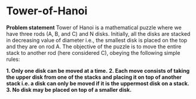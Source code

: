 # Tower-of-Hanoi

**Problem statement**
Tower of Hanoi is a mathematical puzzle where we have three rods (A, B, and C) and N disks. Initially, all the disks are stacked in decreasing value of diameter i.e., the smallest disk is placed on the top and they are on rod A. The objective of the puzzle is to move the entire stack to another rod (here considered C), obeying the following simple rules: 

**1. Only one disk can be moved at a time.**
**2. Each move consists of taking the upper disk from one of the stacks and placing it on top of another stack i.e. a disk can only be moved if it is the uppermost disk on a stack.**
**3. No disk may be placed on top of a smaller disk.**
